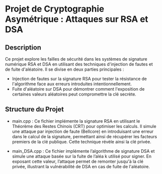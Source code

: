 # Projet de Cryptographie Asymétrique : Attaques sur RSA et DSA

## Description

Ce projet explore les failles de sécurité dans les systèmes de signature numérique RSA et DSA en utilisant des techniques d'injection de fautes et de fuite d'aléatoire. Il se divise en deux parties principales :

  + Injection de fautes sur la signature RSA pour tester la résistance de l'algorithme face aux erreurs introduites intentionnellement.
  + Fuite d'aléatoire sur DSA pour démontrer comment l'exposition de certaines valeurs aléatoires peut compromettre la clé secrète.
    
## Structure du Projet

  * main.cpp : Ce fichier implémente la signature RSA en utilisant le Théorème des Restes Chinois (CRT) pour optimiser les calculs. Il simule une attaque par injection de                   faute (Bellcore) en introduisant une erreur dans le calcul de la signature, permettant ainsi de récupérer les facteurs premiers de la clé publique. Cette                       technique révèle ainsi la clé privée.
    
  * main_DSA.cpp : Ce fichier implémente l’algorithme de signature DSA et simule une attaque basée sur la fuite de l’aléa k utilisé pour signer. En exposant cette valeur,                       l’attaque permet de remonter jusqu'à la clé privée, illustrant la vulnérabilité de DSA en cas de fuite de l'aléatoire.

